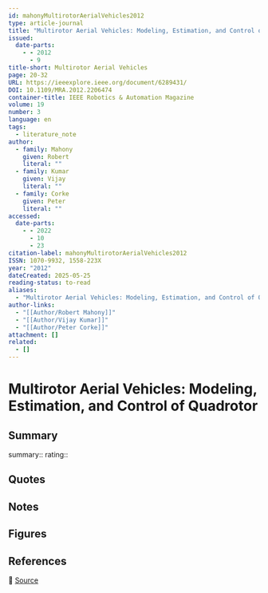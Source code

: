 ```yaml
---
id: mahonyMultirotorAerialVehicles2012
type: article-journal
title: "Multirotor Aerial Vehicles: Modeling, Estimation, and Control of Quadrotor"
issued:
  date-parts:
    - - 2012
      - 9
title-short: Multirotor Aerial Vehicles
page: 20-32
URL: https://ieeexplore.ieee.org/document/6289431/
DOI: 10.1109/MRA.2012.2206474
container-title: IEEE Robotics & Automation Magazine
volume: 19
number: 3
language: en
tags:
  - literature_note
author:
  - family: Mahony
    given: Robert
    literal: ""
  - family: Kumar
    given: Vijay
    literal: ""
  - family: Corke
    given: Peter
    literal: ""
accessed:
  date-parts:
    - - 2022
      - 10
      - 23
citation-label: mahonyMultirotorAerialVehicles2012
ISSN: 1070-9932, 1558-223X
year: "2012"
dateCreated: 2025-05-25
reading-status: to-read
aliases:
  - "Multirotor Aerial Vehicles: Modeling, Estimation, and Control of Quadrotor"
author-links:
  - "[[Author/Robert Mahony]]"
  - "[[Author/Vijay Kumar]]"
  - "[[Author/Peter Corke]]"
attachment: []
related:
  - []
---
```


# Multirotor Aerial Vehicles: Modeling, Estimation, and Control of Quadrotor

## Summary
summary::
rating::

## Quotes

## Notes

## Figures

## References

🔗 [Source](https://ieeexplore.ieee.org/document/6289431/)


